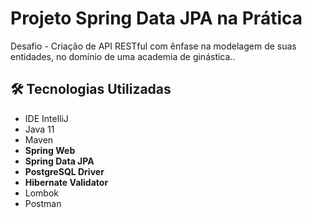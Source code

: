 <h1>Projeto Spring Data JPA na Prática </h1>
<p> Desafio - Criação de API RESTful com ênfase na modelagem de suas entidades, no domínio de uma academia de ginástica.</a>.<br>


<h2>🛠 Tecnologias Utilizadas</h2>

<ul>
    <li>IDE IntelliJ</li>
    <li>Java 11</li>
    <li>Maven</li>
    <li><strong>Spring Web</strong></li>
    <li><strong>Spring Data JPA</strong></li>
    <li><strong>PostgreSQL Driver</strong></li>
    <li><strong>Hibernate Validator</strong></li>
    <li>Lombok</li>
    <li>Postman</li>
</ul>

